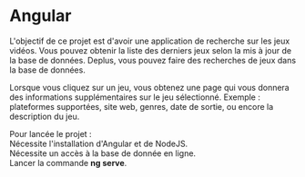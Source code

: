 # Angular

L'objectif de ce projet est d'avoir une application de recherche sur les jeux vidéos.
Vous pouvez obtenir la liste des derniers jeux selon la mis à jour de la base de données.
Deplus, vous pouvez faire des recherches de jeux dans la base de données.

Lorsque vous cliquez sur un jeu, vous obtenez une page qui vous donnera des informations supplémentaires sur le jeu sélectionné.
Exemple : plateformes supportées, site web, genres, date de sortie, ou encore la description du jeu.

Pour lancée le projet :
    <br> Nécessite l'installation d'Angular et de NodeJS.
    <br> Nécessite un accès à la base de donnée en ligne.
    <br> Lancer la commande <b>ng serve</b>.
